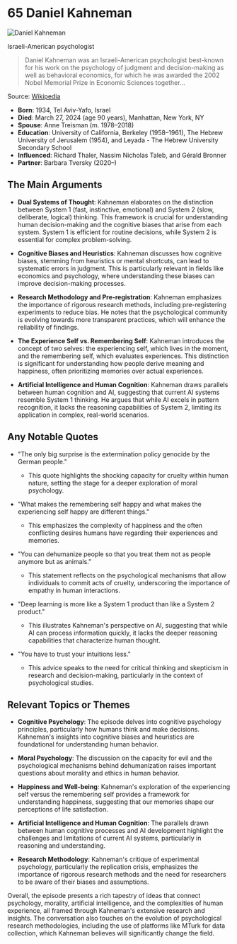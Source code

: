 # 65 Daniel Kahneman


![Daniel Kahneman](https://encrypted-tbn0.gstatic.com/images?q=tbn:ANd9GcQKtuhhxQwY5rRhZEhX2jU-oOFNWIZS2LhMdA54qg&s=0)

Israeli-American psychologist

> Daniel Kahneman was an Israeli-American psychologist best-known for his work on the psychology of judgment and decision-making as well as behavioral economics, for which he was awarded the 2002 Nobel Memorial Prize in Economic Sciences together...

Source: [Wikipedia](https://en.wikipedia.org/wiki/Daniel_Kahneman)

- **Born**: 1934, Tel Aviv-Yafo, Israel
- **Died**: March 27, 2024 (age 90 years), Manhattan, New York, NY
- **Spouse**: Anne Treisman (m. 1978–2018)
- **Education**: University of California, Berkeley (1958–1961), The Hebrew University of Jerusalem (1954), and Leyada - The Hebrew University Secondary School
- **Influenced**: Richard Thaler, Nassim Nicholas Taleb, and Gérald Bronner
- **Partner**: Barbara Tversky (2020–)


## The Main Arguments

- **Dual Systems of Thought**: Kahneman elaborates on the distinction between System 1 (fast, instinctive, emotional) and System 2 (slow, deliberate, logical) thinking. This framework is crucial for understanding human decision-making and the cognitive biases that arise from each system. System 1 is efficient for routine decisions, while System 2 is essential for complex problem-solving.

- **Cognitive Biases and Heuristics**: Kahneman discusses how cognitive biases, stemming from heuristics or mental shortcuts, can lead to systematic errors in judgment. This is particularly relevant in fields like economics and psychology, where understanding these biases can improve decision-making processes.

- **Research Methodology and Pre-registration**: Kahneman emphasizes the importance of rigorous research methods, including pre-registering experiments to reduce bias. He notes that the psychological community is evolving towards more transparent practices, which will enhance the reliability of findings.

- **The Experience Self vs. Remembering Self**: Kahneman introduces the concept of two selves: the experiencing self, which lives in the moment, and the remembering self, which evaluates experiences. This distinction is significant for understanding how people derive meaning and happiness, often prioritizing memories over actual experiences.

- **Artificial Intelligence and Human Cognition**: Kahneman draws parallels between human cognition and AI, suggesting that current AI systems resemble System 1 thinking. He argues that while AI excels in pattern recognition, it lacks the reasoning capabilities of System 2, limiting its application in complex, real-world scenarios.

## Any Notable Quotes

- "The only big surprise is the extermination policy genocide by the German people."
  - This quote highlights the shocking capacity for cruelty within human nature, setting the stage for a deeper exploration of moral psychology.

- "What makes the remembering self happy and what makes the experiencing self happy are different things."
  - This emphasizes the complexity of happiness and the often conflicting desires humans have regarding their experiences and memories.

- "You can dehumanize people so that you treat them not as people anymore but as animals."
  - This statement reflects on the psychological mechanisms that allow individuals to commit acts of cruelty, underscoring the importance of empathy in human interactions.

- "Deep learning is more like a System 1 product than like a System 2 product."
  - This illustrates Kahneman's perspective on AI, suggesting that while AI can process information quickly, it lacks the deeper reasoning capabilities that characterize human thought.

- "You have to trust your intuitions less."
  - This advice speaks to the need for critical thinking and skepticism in research and decision-making, particularly in the context of psychological studies.

## Relevant Topics or Themes

- **Cognitive Psychology**: The episode delves into cognitive psychology principles, particularly how humans think and make decisions. Kahneman's insights into cognitive biases and heuristics are foundational for understanding human behavior.

- **Moral Psychology**: The discussion on the capacity for evil and the psychological mechanisms behind dehumanization raises important questions about morality and ethics in human behavior.

- **Happiness and Well-being**: Kahneman's exploration of the experiencing self versus the remembering self provides a framework for understanding happiness, suggesting that our memories shape our perceptions of life satisfaction.

- **Artificial Intelligence and Human Cognition**: The parallels drawn between human cognitive processes and AI development highlight the challenges and limitations of current AI systems, particularly in reasoning and understanding.

- **Research Methodology**: Kahneman's critique of experimental psychology, particularly the replication crisis, emphasizes the importance of rigorous research methods and the need for researchers to be aware of their biases and assumptions.

Overall, the episode presents a rich tapestry of ideas that connect psychology, morality, artificial intelligence, and the complexities of human experience, all framed through Kahneman's extensive research and insights. The conversation also touches on the evolution of psychological research methodologies, including the use of platforms like MTurk for data collection, which Kahneman believes will significantly change the field.